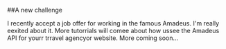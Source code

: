 ##A new challenge

I recently accept a job offer for working in the famous Amadeus. I'm really eexited about it. More tutorrials will comee about how ussee the Amadeus API for yourr trravel agencyor website. More coming soon...